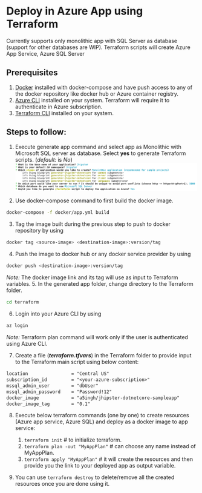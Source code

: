 # Deploy in Azure App using Terraform

Currently supports only monolithic app with SQL Server as database (support for other databases are WIP). Terraform scripts will create Azure App Service, Azure SQL Server

## Prerequisites
1. [Docker](https://www.docker.com/products/docker-desktop) installed with docker-compose and have push access to any of the docker repository like docker hub or Azure container registry.
2. [Azure CLI](https://docs.microsoft.com/fr-fr/cli/azure/install-azure-cli) installed on your system. Terraform will require it to authenticate in Azure subscription. 
3. [Terraform CLI](https://www.terraform.io/downloads.html) installed on your system.

## Steps to follow:
1. Execute generate app command and select app as Monolithic with Microsoft SQL server as database. Select **yes** to generate Terraform scripts. (_default:_ is _No_)
![use-azure](../assets/use-azure.png)

2. Use docker-compose command to first build the docker image.
```bash
docker-compose -f docker/app.yml build
```
3. Tag the image built during the previous step to push to docker repository by using
```bash
docker tag <source-image> <destination-image>:version/tag
```
4. Push the image to docker hub or any docker service provider by using
```bash
docker push <destination-image>:version/tag
```
_Note:_ The docker image link and its tag will use as input to Terraform variables.
5. In the generated app folder, change directory to the Terraform folder.
```bash
cd terraform
```
6. Login into your Azure CLI by using
```bash
az login
```
_Note:_ Terraform plan command will work only if the user is authenticated using Azure CLI.

7. Create a file (_**terraform.tfvars**_) in the Terraform folder to provide input to the Terraform main script using below content:
```
location                = "Central US"
subscription_id         = "<your-azure-subscription>"
mssql_admin_user        = "dbUser"
mssql_admin_password    = "Password!12"
docker_image            = "a5ingh/jhipster-dotnetcore-sampleapp"
docker_image_tag        = "0.1"
```

8. Execute below terraform commands (one by one) to create resources (Azure app service, Azure SQL) and deploy as a docker image to app service:
    1. `terraform init` # to initialize terraform.
    1. `terraform plan -out "MyAppPlan"` # can choose any name instead of MyAppPlan.
    1. `terraform apply "MyAppPlan"` # it will create the resources and then provide you the link to your deployed app as output variable.

9. You can use `terraform destroy` to delete/remove all the created resources once you are done using it.
